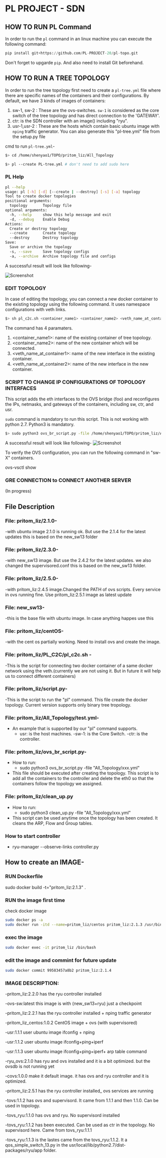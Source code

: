 # PL PROJECT - SDN 

## HOW TO RUN PL Command 
In order to run the `pl` command in an linux machine you can execute the following command:
``` python
pip install git+https://github.com/PL-PROJECT-20/pl-topo.git
```
Don't forget to upgarde `pip`. And also need to install Git beforehand.


## HOW TO RUN A TREE TOPOLOGY

In order to run the tree topology first need to create a `pl-tree.yml` file where there are specific names of the containers and their configurations. By default, we have 3 kinds of images of containers:
  1. sw-1, sw-2 : These are the ovs-switches. `sw-1` is considered as the core switch of the tree topology and has direct connection to the 'GATEWAY'.
  2. ctr: is the SDN controller with an image() including "ryu".
  3. usr-1,usr-2 : These are the hosts which contain basic ubuntu image with `nping` traffic generator.
 You can also generate this "pl-tree.yml" file from the setup.py file


cmd to run `pl-tree.yml`-
``` bash
$> cd /home/shenyao1/TOPO/pritom_liz/All_Topology

$> pl --create PL-tree.yml # don't need to add sudo here
```

### PL Help
``` bash
pl --help
usage: pl [-h] [-d] [--create | --destroy] [-s] [-a] topology
Tool to create docker topologies
positional arguments:
  topology       Topology file
optional arguments:
  -h, --help     show this help message and exit
  -d, --debug    Enable Debug
Actions:
  Create or destroy topology
  --create       Create topology
  --destroy      Destroy topology
Save:
  Save or archive the topology
  -s, --save     Save topology configs
  -a, --archive  Archive topology file and configs
```
A successful result will look like following-

![Screenshot](https://github.com/Lizeth2989/PL_SDN/blob/master/pl1.png)

### EDIT TOPOLOGY 

In case of editing the topology, you can connect a new docker container to the existing topology using the following command. It uses namespace configurations with veth links.
   
``` bash
$> sh pl_c2c.sh <container_name1> <container_name2> <veth_name_at_container1> <veth_name_at_container2>
```
The command has 4 paramaters.

  1. <container_name1>: name of the existing container of tree topology.
  2. <container_name2>: name of the new container which will be connected.
  3. <veth_name_at_container1>: name of the new interface in the existing container. 
  4. <veth_name_at_container2>: name of the new interface in the new container.
  
### SCRIPT TO CHANGE IP CONFIGURATIONS OF TOPOLOGY INTERFACES

This script adds the eth interfaces to the OVS bridge (foo) and reconfigures the IPs, netmasks, and gateways of the containers, including sw, ctr, and usr. 

`sudo` command is mandatory to run this script. This is not working with python 2.7. Python3 is mandatory.

``` bash
$> sudo python3 ovs_br_script.py -file /home/shenyao1/TOPO/pritom_liz/All_Topology/PL-tree.yml
```
A successful result will look like following-
![Screenshot](https://github.com/Lizeth2989/PL_SDN/blob/master/pl2.png)

To verify the OVS configuration, you can run the following command in "sw-X" containers.

ovs-vsctl show

### GRE CONNECTION to CONNECT ANOTHER SERVER

(In progress)

## File Description

### File: pritom_liz/2.1.0-
  -with ubuntu image 2.1.0 is running ok. But use the 2.1.4 for the latest updates
  this is based on the new_sw13 folder
  
### File: pritom_liz/2.3.0-
  -with new_sw13 image. But use the 2.4.2 for the latest updates. we also changed the supervisored.conf
  this is based on the new_sw13 folder.
  
### File: pritom_liz/2.5.0-
  -with pritom_liz:2.4.5 image.Changed the PATH of ovs scripts. Every service in ovs running fine. Use pritom_liz:2.5.1 image as latest update
  
### File: new_sw13-
  -this is the base file with ubuntu image. In case anything happes use this

### File: pritom_liz/centOS-
  -with the cent os  partially working. Need to install ovs and create the image.
  
### File: pritom_liz/PL_C2C/pl_c2c.sh -
  -This is the script for connecting two docker container of a same docker network using the veth.(currently we are not using it. But in future it will help us to connect different containers)

### File: pritom_liz/script.py-
  -This is the script to run the "pl" command. This file create the docker topology. Current version supports only binary tree tropology. 

### File: pritom_liz/All_Topology/test.yml-
  - An example that is supported by our "pl" command supports.
    - usr: is the host machines.
    -sw-1: is the Core Switch.
    -ctr: is the controller. 

### File: pritom_liz/ovs_br_script.py-
  - How to run:
    - sudo python3 ovs_br_script.py -file "All_Topology/xxx.yml"
  - This file should be executed after creating the topology. This script is to add all the containers to the controller and delete the eth0 so that the containers follow the topology we assigned. 

### File: pritom_liz/clean_up.py
  - How to run:
    - sudo python3 clean_up.py -file "All_Topology/xxx.yml"
  - This script can be used anytime once the topology has been created. It cleans the ARP, Flow and Group tables. 

### How to start controller
  - ryu-manager --observe-links controller.py

## How to create an IMAGE-

### RUN Dockerfile
sudo docker build -t="pritom_liz:2.1.3" .

### RUN the image first time

check docker image

```bash
sudo docker ps -a
sudo docker run -itd --name=pritom_liz/centos pritom_liz:2.1.3 /usr/bin/supervisord
```
### exec the image
```bash
sudo docker exec -it pritom_liz /bin/bash
```
### edit the image and commint for future update
```bash
sudo docker commit 99583457a8b2 pritom_liz:2.1.4
```
### IMAGE DESCRIPTION: 
  -pritom_liz:2.2.0 has the ryu controller installed
  
  -ovs-sw:latest   this image is with (new_sw13+ryu) just a checkpoint
  
  -pritom_liz:2.2.1 has the ryu controller installed + nping traffic generator
  
  -pritom_liz_centos:1.0.2 CentOS image + ovs (with supervisored)
  
  -usr:1.1.1 user ubuntu image ifconfig + nping
  
  -usr:1.1.2 user ubuntu image ifconfig+ping+iperf
  
  -usr:1.1.3 user ubuntu image ifconfig+ping+iperf+ arp table command
  
  -ryu_ovs:2.1.0 has ryu and ovs installed and it is a bit optimized. but the ovsdb is not running yet
  
  -covs:1.0.0 make it default image. it has ovs and ryu controller and it is optimized.
  
  -pritom_liz:2.5.1 has the ryu controller installed_ ovs services are running
  
  -tovs:1.1.2 has ovs and supervisord. It came from 1.1.1 and then 1.1.0. Can be used in topology.
  
  -tovs_ryu:1.1.0 has ovs and ryu. No supervisord installed
  
  -tovs_ryu:1.1.2 has been executed. Can be used as ctr in the topology. No supervisord here. Came from tovs_ryu:1.1.1
  
  -tovs_ryu:1.1.3 is the lastes came from the tovs_ryu:1.1.2. It a qos_simple_switch_13.py in the usr/local/lib/python2.7/dist-packages/ryu/app folder. 
